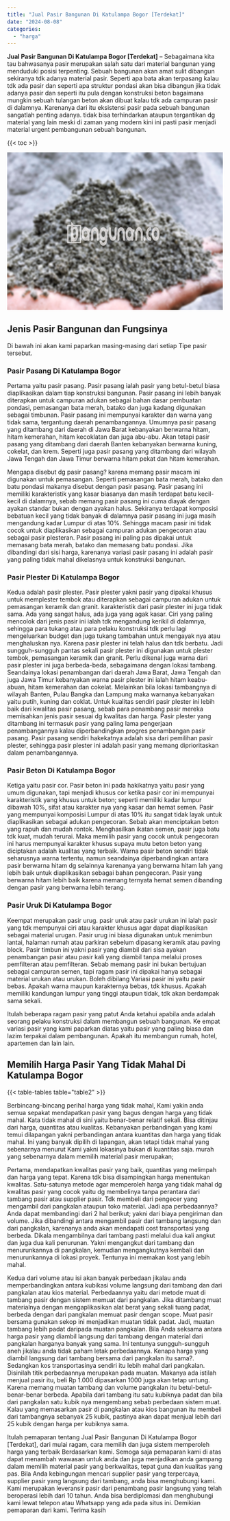 ```yaml
---
title: "Jual Pasir Bangunan Di Katulampa Bogor [Terdekat]"
date: "2024-08-08"
categories: 
  - "harga"
---
```


**Jual Pasir Bangunan Di Katulampa Bogor \[Terdekat\]** – Sebagaimana kita tau bahwasanya pasir merupakan salah satu dari material bangunan yang menduduki posisi terpenting. Sebuah bangunan akan amat sulit dibangun sekiranya tdk adanya material pasir. Seperti apa bata akan terpasang kalau tdk ada pasir dan seperti apa struktur pondasi akan bisa dibangun jika tidak adanya pasir dan seperti itu pula dengan konstruksi beton bagaimana mungkin sebuah tulangan beton akan dibuat kalau tdk ada campuran pasir di dalamnya. Karenanya dari itu eksistensi pasir pada sebuah bangunan sangatlah penting adanya. tidak bisa terhindarkan ataupun tergantikan dg material yang lain meski di zaman yang modern kini ini pasti pasir menjadi material urgent pembangunan sebuah bangunan.

{{< toc >}}

![Jual Pasir Bangunan Di Katulampa Bogor [Terdekat]](/images/jual-pasir-bangunan-53.png)

## Jenis Pasir Bangunan dan Fungsinya

Di bawah ini akan kami paparkan masing-masing dari setiap Tipe pasir tersebut.

### Pasir Pasang Di Katulampa Bogor

Pertama yaitu pasir pasang. Pasir pasang ialah pasir yang betul-betul biasa diaplikasikan dalam tiap konstruksi bangunan. Pasir pasang ini lebih banyak diterapkan untuk campuran adukan sebagai bahan dasar pembuatan pondasi, pemasangan bata merah, batako dan juga kadang digunakan sebagai timbunan. Pasir pasang ini mempunyai karakter dan warna yang tidak sama, tergantung daerah penambangannya. Umumnya pasir pasang yang ditambang dari daerah di Jawa Barat kebanyakan berwarna hitam, hitam kemerahan, hitam kecoklatan dan juga abu-abu. Akan tetapi pasir pasang yang ditambang dari daerah Banten kebanyakan berwarna kuning, cokelat, dan krem. Seperti juga pasir pasang yang ditambang dari wilayah Jawa Tengah dan Jawa Timur berwarna hitam pekat dan hitam kemerahan.

Mengapa disebut dg pasir pasang? karena memang pasir macam ini digunakan untuk pemasangan. Seperti pemasangan bata merah, batako dan batu pondasi makanya disebut dengan pasir pasang. Pasir pasang ini memiliki karakteristik yang kasar biasanya dan masih terdapat batu kecil-kecil di dalamnya, sebab memang pasir pasang ini cuma diayak dengan ayakan standar bukan dengan ayakan halus. Sekiranya terdapat komposisi bebatuan kecil yang tidak banyak di dalamnya pasir pasang ini juga masih mengandung kadar Lumpur di atas 10%. Sehingga macam pasir ini tidak cocok untuk diaplikasikan sebagai campuran adukan pengecoran atau sebagai pasir plesteran. Pasir pasang ini paling pas dipakai untuk memasang bata merah, batako dan memasang batu pondasi. Jika dibandingi dari sisi harga, karenanya variasi pasir pasang ini adalah pasir yang paling tidak mahal dikelasnya untuk konstruksi bangunan.

### Pasir Plester Di Katulampa Bogor

Kedua adalah pasir plester. Pasir plester yakni pasir yang dipakai khusus untuk memplester tembok atau diterapkan sebagai campuran adukan untuk pemasangan keramik dan granit. karakteristik dari pasir plester ini juga tidak sama. Ada yang sangat halus, ada juga yang agak kasar. Ciri yang paling mencolok dari jenis pasir ini ialah tdk mengandung kerikil di dalamnya, sehingga para tukang atau para pelaku konstruksi tdk perlu lagi mengeluarkan budget dan juga tukang tambahan untuk mengayak nya atau menghaluskan nya. Karena pasir plester ini telah halus dan tdk berbatu. Jadi sungguh-sungguh pantas sekali pasir plester ini digunakan untuk plester tembok, pemasangan keramik dan granit. Perlu dikenal juga warna dari pasir plester ini juga berbeda-beda, sebagaimana dengan lokasi tambang. Seandainya lokasi penambangan dari daerah Jawa Barat, Jawa Tengah dan juga Jawa Timur kebanyakan warna pasir plester ini ialah hitam keabu-abuan, hitam kemerahan dan cokelat. Melainkan bila lokasi tambangnya di wilayah Banten, Pulau Bangka dan Lampung maka warnanya kebanyakan yaitu putih, kuning dan coklat. Untuk kualitas sendiri pasir plester ini lebih baik dari kwalitas pasir pasang, sebab para penambang pasir mereka memisahkan jenis pasir sesuai dg kwalitas dan harga. Pasir plester yang ditambang ini termasuk pasir yang paling lama pengerjaan penambangannya kalau diperbandingkan progres penambangan pasir pasang. Pasir pasang sendiri hakekatnya adalah sisa dari pemilihan pasir plester, sehingga pasir plester ini adalah pasir yang memang diprioritaskan dalam penambangannya.

### Pasir Beton Di Katulampa Bogor

Ketiga yaitu pasir cor. Pasir beton ini pada hakikatnya yaitu pasir yang umum digunakan, tapi menjadi khusus cor ketika pasir cor ini mempunyai karakteristik yang khusus untuk beton; seperti memiliki kadar lumpur dibawah 10%, sifat atau karakter nya yang kasar dan hemat semen. Pasir yang mempunyai komposisi Lumpur di atas 10% itu sangat tidak layak untuk diaplikasikan sebagai adukan pengecoran. Sebab akan menciptakan beton yang rapuh dan mudah rontok. Menghasilkan ikatan semen, pasir juga batu tdk kuat, mudah terurai. Maka memilih pasir yang cocok untuk pengecoran ini harus mempunyai karakter khusus supaya mutu beton beton yang diciptakan adalah kualitas yang terbaik. Warna pasir beton sendiri tidak seharusnya warna tertentu, namun seandainya diperbandingkan antara pasir berwarna hitam dg selainnya karenanya yang berwarna hitam lah yang lebih baik untuk diaplikasikan sebagai bahan pengecoran. Pasir yang berwarna hitam lebih baik karena memang ternyata hemat semen dibanding dengan pasir yang berwarna lebih terang.

### Pasir Uruk Di Katulampa Bogor

Keempat merupakan pasir urug. pasir uruk atau pasir urukan ini ialah pasir yang tdk mempunyai ciri atau karakter khusus agar dapat diaplikasikan sebagai material urugan. Pasir urug ini biasa digunakan untuk menimbun lantai, halaman rumah atau parkiran sebelum dipasang keramik atau paving block. Pasir timbun ini yakni pasir yang diambil dari sisa ayakan penambangan pasir atau pasir kali yang diambil tanpa melalui proses pemfilteran atau pemfilteran. Sebab memang pasir ini bukan bertujuan sebagai campuran semen, tapi ragam pasir ini dipakai hanya sebagai material urukan atau urukan. Boleh dibilang Variasi pasir ini yaitu pasir bebas. Apakah warna maupun karakternya bebas, tdk khusus. Apakah memiliki kandungan lumpur yang tinggi ataupun tidak, tdk akan berdampak sama sekali.

Itulah beberapa ragam pasir yang patut Anda ketahui apabila anda adalah seorang pelaku konstruksi dalam membangun sebuah bangunan. Ke empat variasi pasir yang kami paparkan diatas yaitu pasir yang paling biasa dan lazim terpakai dalam pembangunan. Apakah itu membangun rumah, hotel, apartemen dan lain lain.

## Memilih Harga Pasir Yang Tidak Mahal Di Katulampa Bogor

{{< table-tables table="table2" >}}

Berbincang-bincang perihal harga yang tidak mahal, Kami yakin anda semua sepakat mendapatkan pasir yang bagus dengan harga yang tidak mahal. Kata tidak mahal di sini yaitu benar-benar relatif sekali. Bisa ditinjau dari harga, quantitas atau kualitas. Kebanyakan perbandingan yang kami temui dilapangan yakni perbandingan antara kuantitas dan harga yang tidak mahal. Ini yang banyak dipilih di lapangan, akan tetapi tidak mahal yang sebenarnya menurut Kami yakni lokasinya bukan di kuantitas saja. murah yang sebenarnya dalam memilih material pasir merupakan;

Pertama, mendapatkan kwalitas pasir yang baik, quantitas yang melimpah dan harga yang tepat. Karena tdk bisa disampingkan harga menentukan kwalitas. Satu-satunya metode agar memperoleh harga yang tidak mahal dg kwalitas pasir yang cocok yaitu dg membelinya tanpa perantara dari tambang pasir atau supplier pasir. Tdk membeli dari pengecer yang mengambil dari pangkalan ataupun toko material. Jadi apa perbedaannya? Anda dapat membandingi dari 2 hal berikut; yakni dari biaya pengiriman dan volume. Jika dibandingi antara mengambil pasir dari tambang langsung dan dari pangkalan, karenanya anda akan mendapati cost transportasi yang berbeda. Dikala mengambilnya dari tambang pasti melalui dua kali angkut dan juga dua kali penurunan. Yakni mengangkut dari tambang dan menurunkannya di pangkalan, kemudian mengangkutnya kembali dan menurunkannya di lokasi proyek. Tentunya ini memakan kost yang lebih mahal.

Kedua dari volume atau isi akan banyak perbedaan jikalau anda memperbandingkan antara kubikasi volume langsung dari tambang dan dari pangkalan atau kios material. Perbedaannya yaitu dari metode muat di tambang pasir dengan sistem memuat dari pangkalan. Jika ditambang muat materialnya dengan mengaplikasikan alat berat yang sekali tuang padat, berbeda dengan dari pangkalan memuat pasir dengan scope. Muat pasir bersama gunakan sekop ini menjadikan muatan tidak padat. Jadi, muatan tambang lebih padat daripada muatan pangkalan. Bila Anda seksama antara harga pasir yang diambil langsung dari tambang dengan material dari pangkalan harganya banyak yang sama. Ini tentunya sungguh-sungguh aneh jikalau anda tidak paham letak perbedaannya. Kenapa harga yang diambil langsung dari tambang bersama dari pangkalan itu sama?. Sedangkan kos transportasinya sendiri itu lebih mahal dari pangkalan. Disinilah titik perbedaannya merupakan pada muatan. Makanya ada istilah menjual pasir itu, beli Rp 1.000 dipasarkan 1000 juga akan tetap untung. Karena memang muatan tambang dan volume pangkalan itu betul-betul-benar-benar berbeda. Apabila dari tambang itu satu kubiknya padat dan bila dari pangkalan satu kubik nya mengembang sebab perbedaan sistem muat. Kalau yang memasarkan pasir di pangkalan atau kios bangunan itu membeli dari tambangnya sebanyak 25 kubik, pastinya akan dapat menjual lebih dari 25 kubik dengan harga per kubiknya sama.

Itulah pemaparan tentang Jual Pasir Bangunan Di Katulampa Bogor \[Terdekat\], dari mulai ragam, cara memilih dan juga sistem memperoleh harga yang terbaik Berdasarkan kami. Semoga saja pemaparan kami di atas dapat menambah wawasan untuk anda dan juga menjadikan anda gampang dalam memilih material pasir yang berkwalitas, tepat guna dan kualitas yang pas. Bila Anda kebingungan mencari supplier pasir yang terpercaya, supplier pasir yang langsung dari tambang, anda bisa menghubungi kami. Kami merupakan leveransir pasir dari penambang pasir langsung yang telah beroperasi lebih dari 10 tahun. Anda bisa berdiplomasi dan menghubungi kami lewat telepon atau Whatsapp yang ada pada situs ini. Demikian pemaparan dari kami. Terima kasih
